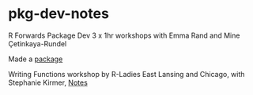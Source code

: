 # pkg-dev-notes
R Forwards Package Dev 3 x 1hr workshops with Emma Rand and Mine Çetinkaya-Rundel

Made a [package](../../../mypackage)

Writing Functions workshop by R-Ladies East Lansing and Chicago, with Stephanie Kirmer, [Notes](2021-02-26-r-functions.md)
